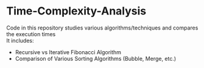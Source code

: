 # Time-Complexity-Analysis
Code in this repository studies various algorithms/techniques and compares the execution times  
It includes:
* Recursive vs Iterative Fibonacci Algorithm
* Comparison of Various Sorting Algorithms (Bubble, Merge, etc.)
